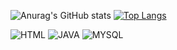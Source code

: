 ![Anurag's GitHub stats](https://github-readme-stats.vercel.app/api?username=Higor3D&show_icons=true&theme=omni) [![Top Langs](https://github-readme-stats.vercel.app/api/top-langs/?username=Higor3D&layout=compact&theme=omni)](https://github.com/Higor3D/github-readme-stats)

![HTML](https://img.shields.io/badge/HTML-239120?style=for-the-badge&logo=html5&logoColor=white)
![JAVA](https://img.shields.io/badge/Java-ED8B00?style=for-the-badge&logo=openjdk&logoColor=white)
![MYSQL](https://img.shields.io/badge/MySQL-005C84?style=for-the-badge&logo=mysql&logoColor=white)

